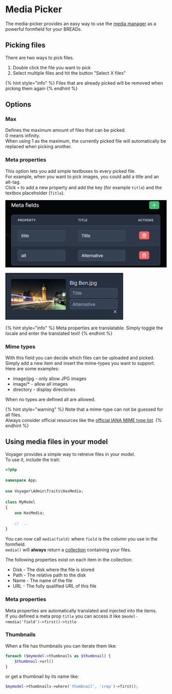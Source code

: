 # Media Picker

The media-picker provides an easy way to use the [media manager](../media-manager.md) as a powerful formfield for your BREADs.

## Picking files

There are two ways to pick files.  
1. Double click the file you want to pick
2. Select multiple files and hit the button "Select X files"

{% hint style="info" %}
Files that are already picked will be removed when picking them again
{% endhint %}

## Options

### Max

Defines the maximum amount of files that can be picked.  
0 means infinity.  
When using 1 as the maximum, the currently picked file will automatically be replaced when picking another.

### Meta properties

This option lets you add simple textboxes to every picked file.  
For example, when you want to pick images, you could add a title and an alt-tag.  
Click `+` to add a new property and add the key (for example `title`) and the textbox placeholder (`Title`).

![Media picker meta options in the BREAD builder](../.gitbook/assets/bread/formfields/media-picker/meta-options.png) 

![Media picker meta options in a BREAD](../.gitbook/assets/bread/formfields/media-picker/meta-result.png) 

{% hint style="info" %}
Meta properties are translatable. Simply toggle the locale and enter the translated text!
{% endhint %}

### Mime types

With this field you can decide which files can be uploaded and picked.  
Simply add a new item and insert the mime-types you want to support.  
Here are some examples:  
- image/jpg - only allow JPG images
- image/* - allow all images
- directory - display directories

When no types are defined all are allowed.  

{% hint style="warning" %}
Note that a mime-type can not be guessed for all files.  
Always consider official resources like the [official IANA MIME type list](http://www.iana.org/assignments/media-types/media-types.xhtml).
{% endhint %}

## Using media files in your model

Voyager provides a simple way to retreive files in your model.  
To use it, include the trait:

```php
<?php

namespace App;

use Voyager\Admin\Traits\HasMedia;

class MyModel
{
    use HasMedia;

    // ...
}
```

You can now call `media(field)` where `field` is the column you use in the formfield.  
`media()` will **always** return a [collection](https://laravel.com/docs/collections) containing your files.  

The following properties exist on each item in the collection:  
- Disk - The disk where the file is stored
- Path - The relative path to the disk
- Name - The name of the file
- URL - The fully qualified URL of this file

### Meta properties

Meta properties are automatically translated and injected into the items.  
If you defined a meta prop `title` you can access it like `$model->media('field')->first()->title`

### Thumbnails

When a file has thumbnails you can iterate them like:

```php
foreach ($mymodel->thumbnails as $thumbnail) {
    $thumbnail->url()
}
```

or get a thumbnail by its name like:

```php
$mymodel->thumbnails->where('thumbnail', 'crop')->first();
```